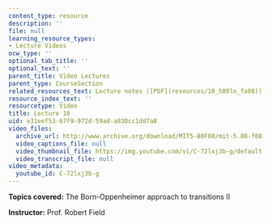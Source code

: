 ```yaml
---
content_type: resource
description: ''
file: null
learning_resource_types:
- Lecture Videos
ocw_type: ''
optional_tab_title: ''
optional_text: ''
parent_title: Video Lectures
parent_type: CourseSection
related_resources_text: Lecture notes ([PDF](resources/10_580ln_fa08))
resource_index_text: ''
resourcetype: Video
title: Lecture 10
uid: e31eef53-67f9-972d-59ad-a830cc1dd7a8
video_files:
  archive_url: http://www.archive.org/download/MIT5-80F08/mit-5.80-f08-lec10_300k.mp4
  video_captions_file: null
  video_thumbnail_file: https://img.youtube.com/vi/C-72lxj3b-g/default.jpg
  video_transcript_file: null
video_metadata:
  youtube_id: C-72lxj3b-g
---
```


**Topics covered:** The Born-Oppenheimer approach to transitions II

**Instructor:** Prof. Robert Field